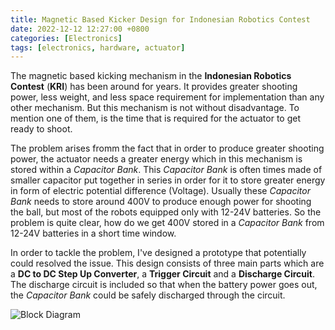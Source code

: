 ```yaml
---
title: Magnetic Based Kicker Design for Indonesian Robotics Contest
date: 2022-12-12 12:27:00 +0800
categories: [Electronics]
tags: [electronics, hardware, actuator]
---
```


The magnetic based kicking mechanism in the **Indonesian Robotics Contest** (**KRI**) has 
been around for years. It provides greater shooting power, less weight, and less space
requirement for implementation than any other mechanism. But this mechanism is not without
disadvantage. To mention one of them, is the time that is required for the actuator to get
ready to shoot.

The problem arises fromm the fact that in order to produce greater shooting power, the
actuator needs a greater energy which in this mechanism is stored within a *Capacitor Bank*.
This *Capacitor Bank* is often times made of smaller capacitor put together in series in
order for it to store greater energy in form of electric potential difference (Voltage).
Usually these *Capacitor Bank* needs to store around 400V to produce enough power for
shooting the ball, but most of the robots equipped only with 12-24V batteries. So the
problem is quite clear, how do we get 400V stored in a *Capacitor Bank* from 12-24V
batteries in a short time window.

In order to tackle the problem, I've designed a prototype that potentially could resolved
the issue. This design consists of three main parts which are a **DC to DC Step Up
Converter**, a **Trigger Circuit** and a **Discharge Circuit**. The discharge circuit is
included so that when the battery power goes out, the *Capacitor Bank* could be safely
discharged through the circuit.

![Block Diagram](https://imgbox.com/rQwF3ToI)

